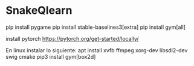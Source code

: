 # SnakeQlearn
pip install pygame
pip install stable-baselines3[extra]
pip install gym[all]

install pytorch https://pytorch.org/get-started/locally/


En linux instalar lo siguiente:
apt install xvfb ffmpeg xorg-dev libsdl2-dev swig cmake
pip3 install gym[box2d]